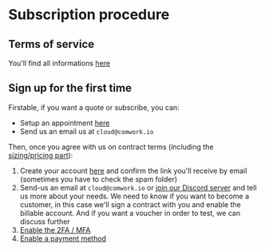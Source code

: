 # Subscription procedure

## Terms of service

You'll find all informations [here](./terms.md)

## Sign up for the first time

Firstable, if you want a quote or subscribe, you can:
* Setup an appointment [here](https://calendly.com/idriss-neumann/intro-comwork-cloud)
* Send us an email us at `cloud@comwork.io`

Then, once you agree with us on contract terms (including the [sizing/pricing part](./sizing_pricing.md)):

1. Create your account [here](https://cloud.comwork.io/signup) and confirm the link you'll receive by email (sometimes you have to check the spam folder)
2. Send-us an email at `cloud@comwork.io` or [join our Discord server](https://discord.gg/CXskxxPauz) and tell us more about your needs. We need to know if you want to become a customer, in this case we'll sign a contract with you and enable the billable account. And if you want a voucher in order to test, we can discuss further
3. [Enable the 2FA / MFA](./tutorials/console/public/2FA.md)
4. [Enable a payment method](./tutorials/console/public/billing.md)
